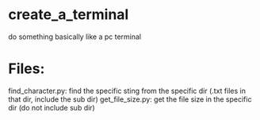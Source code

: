 # create_a_terminal
do something basically like a pc terminal


# Files:

find_character.py: find the specific sting from the specific dir (.txt files in that dir, include the sub dir)
get_file_size.py: get the file size in the specific dir (do not include sub dir)
